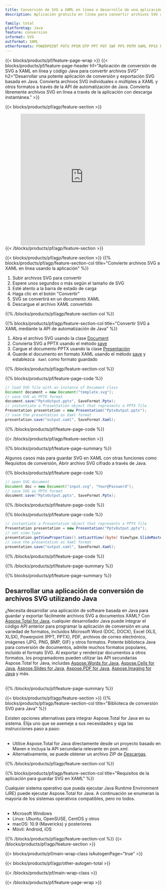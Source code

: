 ```yaml
---
title: Conversión de SVG a XAML en línea o desarrollo de una aplicación basada en Java para convertir archivos SVG
description: Aplicación gratuita en línea para convertir archivos SVG a XAML. Código de biblioteca de conversión Java para documentos SVG. 

family: total
platformtag: Java
feature: conversion
informat: SVG
outformat: XAML
otherformats: POWERPOINT POTX PPSM OTP PPT POT SWF PPS POTM XAML PPSX PPTM
---
```

{{< blocks/products/pf/feature-page-wrap >}}
{{< blocks/products/pf/feature-page-header h1="Aplicación de conversión de SVG a XAML en línea y código Java para convertir archivos SVG" h2="Desarrollar una potente aplicación de conversión y exportación SVG basada en Java. Convierta archivos SVG individuales o múltiples a XAML y otros formatos a través de la API de automatización de Java. Convierta libremente archivos SVG en línea a través de la aplicación con descarga instantánea." >}}


{{< blocks/products/pf/agp/feature-section >}}

<div class="container-fluid agp-content bg-white aboutfile box-1 vh100 section nopbtm">
<div class=container>
<div class=row>
<div class="demobox tc col-md-12 padding-0" align="center">

<iframe title="Aplicación gratuita de conversión de SVG a XAML en línea" style="border: none; height: 426px;" scrolling="no" src="https://total-conversion-app-65z5r2lp.k8s.dynabic.com/?to=xaml&from=svg" id="child-iframe" width="80%"></iframe>

</div></div>
</div></div>
{{< /blocks/products/pf/agp/feature-section >}}


{{< blocks/products/pf/agp/feature-section >}}
{{% blocks/products/pf/agp/feature-section-col title="Convierte archivos SVG a XAML en línea usando la aplicación" %}}

1. Subir archivos SVG para convertir
1. Espere unos segundos o más según el tamaño de SVG
1. Esté atento a la barra de estado de carga
1. Haga clic en el botón "Convertir"
1. SVG se convertirá en un documento XAML
1. Descargue el archivo XAML convertido

{{% /blocks/products/pf/agp/feature-section-col %}}

{{% blocks/products/pf/agp/feature-section-col title="Convertir SVG a XAML mediante la API de automatización de Java" %}}


1. Abra el archivo SVG usando la clase [Document](https://reference.aspose.com/pdf/java/com.aspose.pdf/Document)
2. Convierta SVG a PPTX usando el método [save](https://reference.aspose.com/pdf/java/com.aspose.pdf/Document#save-java.lang.String-int-)
3. Cargue el documento PPTX usando la clase [Presentación](https://reference.aspose.com/slides/java/com.aspose.slides/Presentation)
4. Guarde el documento en formato XAML usando el método [save](https://reference.aspose.com/slides/java/com.aspose.slides/Presentation#save-java.lang.String-int-) y establezca ` Xaml` como formato guardado



{{% /blocks/products/pf/agp/feature-section-col %}}

{{% blocks/products/pf/feature-page-code %}}


```java
// load SVG file with an instance of Document class
Document document = new Document("template.svg");
// save SVG as PPTX format 
document.save("PptxOutput.pptx", SaveFormat.Pptx); 
// instantiate a Presentation object that represents a PPTX file
Presentation presentation = new Presentation("PptxOutput.pptx");
// save the presentation as Xaml format
presentation.save("output.xaml", SaveFormat.Xaml);   
```



{{% /blocks/products/pf/feature-page-code %}}

{{< /blocks/products/pf/agp/feature-section >}}

{{% blocks/products/pf/feature-page-summary %}}

Algunos casos más para guardar SVG en XAML con otras funciones como Requisitos de conversión, Abrir archivo SVG cifrado a través de Java.

{{% blocks/products/pf/feature-page-code %}}


```java
// open SVG document
Document doc = new Document("input.svg", "Your@Password");
// save SVG as PPTX format 
document.save("PptxOutput.pptx", SaveFormat.Pptx); 

```


{{% /blocks/products/pf/feature-page-code %}}
{{% blocks/products/pf/feature-page-code %}}


```java
// instantiate a Presentation object that represents a PPTX file
Presentation presentation = new Presentation("PptxOutput.pptx");
// set view type
presentation.getViewProperties().setLastView((byte) ViewType.SlideMasterView);
// save the presentation as Xaml format
presentation.save("output.xaml", SaveFormat.Xaml);    
```


{{% /blocks/products/pf/feature-page-code %}}


{{% /blocks/products/pf/feature-page-summary %}}

{{% blocks/products/pf/feature-page-summary %}}

<h2>Desarrollar una aplicación de conversión de archivos SVG utilizando Java</h2>

¿Necesita desarrollar una aplicación de software basada en Java para guardar y exportar fácilmente archivos SVG a documentos XAML? Con [Aspose.Total for Java](https://products.aspose.com/total/es/java/), cualquier desarrollador Java puede integrar el código API anterior para programar la aplicación de conversión en una variedad de formatos, incluidos Microsoft Word (DOC, DOCX), Excel (XLS, XLSX), Powerpoint (PPT, PPTX), PDF, archivos de correo electrónico, imágenes (JPG, PNG, BMP, GIF) y otros formatos. Potente biblioteca Java para conversión de documentos, admite muchos formatos populares, incluido el formato SVG. Al exportar y renderizar documentos a otros formatos, los programadores pueden utilizar las API secundarias Aspose.Total for Java, incluidas [Aspose.Words for Java](https://products.aspose.com/words/es/java/), [Aspose.Cells for Java](https://products.aspose.com/cells/es/java/), [Aspose.Slides for Java](https://products.aspose.com/slides/es/java/), [Aspose.PDF for Java](https://products.aspose.com/pdf/es/java/), [Aspose.Imaging for Java](https://products.aspose.com/imaging/es/java/) y más.<br /><br />

{{% /blocks/products/pf/feature-page-summary %}}

{{< blocks/products/pf/agp/feature-section >}}
{{% blocks/products/pf/agp/feature-section-col title="Biblioteca de conversión SVG para Java" %}}

Existen opciones alternativas para integrar Aspose.Total for Java en su sistema. Elija uno que se asemeje a sus necesidades y siga las instrucciones paso a paso:<br /><br />

- Utilice Aspose.Total for Java directamente desde un proyecto basado en Maven e incluya la API secundaria relevante en pom.xml.
- Alternativamente, se puede obtener un archivo ZIP de [Descargas](https://releases.aspose.com/total/java).

{{% /blocks/products/pf/agp/feature-section-col %}}

{{% blocks/products/pf/agp/feature-section-col title="Requisitos de la aplicación para guardar SVG en XAML" %}}

Cualquier sistema operativo que pueda ejecutar Java Runtime Environment (JRE) puede ejecutar Aspose.Total for Java. A continuación se enumeran la mayoría de los sistemas operativos compatibles, pero no todos. <br /><br />
- Microsoft Windows
- Linux: Ubuntu, OpenSUSE, CentOS y otros
- macOS: 10.9 (Mavericks) y posteriores
- Móvil: Android, iOS

{{% /blocks/products/pf/agp/feature-section-col %}}
{{< /blocks/products/pf/agp/feature-section >}}

{{< blocks/products/pf/main-wrap-class isAutogenPage="true" >}}

{{< blocks/products/pf/agp/other-autogen-total >}}

{{< /blocks/products/pf/main-wrap-class >}}

{{< /blocks/products/pf/feature-page-wrap >}}